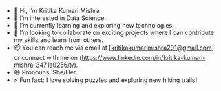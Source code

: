 - 👋 Hi, I’m Kritika Kumari Mishra
- 👀 I’m interested in Data Science.
- 🌱 I’m currently learning and exploring new technologies.
- 💞️ I’m looking to collaborate on exciting projects where I can contribute my skills and learn from others.
- 📫 You can reach me via email at [kritikakumarimishra201@gmail.com] or connect with me on (https://www.linkedin.com/in/kritika-kumari-mishra-3471a0256/)/).
- 😄 Pronouns: She/Her
- ⚡ Fun fact: I love solving puzzles and exploring new hiking trails!


